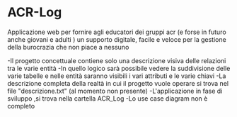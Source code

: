 # ACR-Log
Applicazione web per fornire agli educatori dei gruppi acr (e forse in futuro anche giovani e adulti ) un supporto digitale, facile e veloce per la gestione della burocrazia che non piace a nessuno

-Il progetto concettuale contiene solo una descrizione visiva delle relazioni tra le varie entità
-In quello logico sarà possibile vedere la suddivisione delle varie tabelle e nelle entità saranno visibili i vari attributi e le varie chiavi
-La descrizione completa della realtà in cui il progetto vuole operare si trova nel file "descrizione.txt" (al momento non presente)
-L'applicazione in fase di sviluppo ,si trova nella cartella ACR_Log
-Lo use case diagram non è completo 
